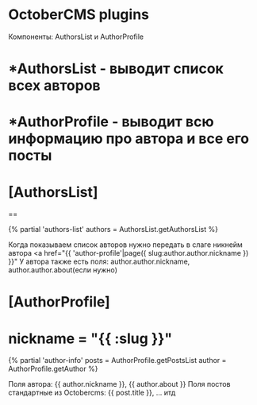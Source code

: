 # OctoberCMS plugins
Компоненты: AuthorsList и AuthorProfile
# *AuthorsList - выводит список всех авторов
# *AuthorProfile - выводит всю информацию про автора и все его посты

# [AuthorsList]
==

{% partial 'authors-list' 
authors = AuthorsList.getAuthorsList
%}

Когда показываем список авторов нужно передать в слаге никнейм автора <a href="{{ 'author-profile'|page({ slug:author.author.nickname }) }}"
У автора также есть поля: author.author.nickname, author.author.about(если нужно)

# [AuthorProfile]
nickname = "{{ :slug }}"
==

{% partial 'author-info' 
posts = AuthorProfile.getPostsList 
author = AuthorProfile.getAuthor
%}

Поля автора: {{ author.nickname }}, {{ author.about }}
Поля постов стандартные из Octobercms: {{ post.title }}, ... итд 
